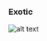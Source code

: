 ### Exotic
![alt text](https://www.google.com/url?sa=i&url=https%3A%2F%2Fsea.ign.com%2Fcyberpunk-edgerunners%2F190276%2Freview%2Fcyberpunk-edgerunners-review&psig=AOvVaw0OWyI5zg7DvIehhXrvP90S&ust=1678731945949000&source=images&cd=vfe&ved=0CBAQjRxqFwoTCICb4rGE1_0CFQAAAAAdAAAAABAD)
